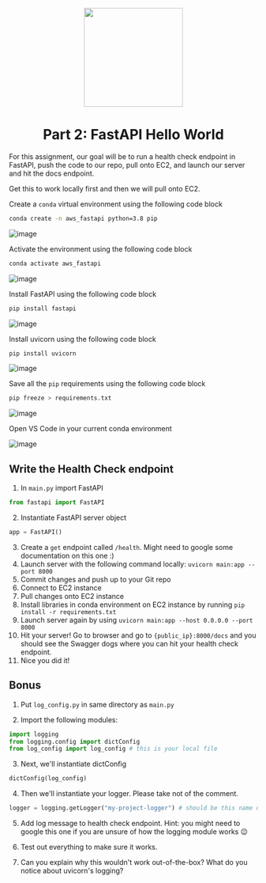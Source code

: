 <p align = "center" draggable=”false” ><img src="https://user-images.githubusercontent.com/37101144/161836199-fdb0219d-0361-4988-bf26-48b0fad160a3.png"
     width="200px"
     height="auto"/>
</p>



# <h1 align="center" id="heading">Part 2: FastAPI Hello World</h1>

For this assignment, our goal will be to run a health check endpoint in FastAPI, push the code to our repo, pull onto EC2, and launch our server and hit the docs endpoint.

Get this to work locally first and then we will pull onto EC2.


Create a `conda` virtual environment using the following code block

``` bash
conda create -n aws_fastapi python=3.8 pip
```

![image](https://user-images.githubusercontent.com/72572922/164943060-02a71406-73fd-4ea4-ae06-5163812d77cf.png)

Activate the environment using the following code block

``` bash
conda activate aws_fastapi
```

![image](https://user-images.githubusercontent.com/72572922/164943075-aa6f66cc-68bb-46a6-bd59-054049d3bd7c.png)

Install FastAPI using the following code block

``` bash
pip install fastapi
```

![image](https://user-images.githubusercontent.com/72572922/164943085-a806dcdf-a7cf-432e-be9c-efd2e0bb0855.png)

Install uvicorn using the following code block

``` bash
pip install uvicorn
```

![image](https://user-images.githubusercontent.com/72572922/164943092-07bf364a-2c26-4a08-ab51-ed989b2502f3.png)

Save all the `pip` requirements using the following code block

``` bash
pip freeze > requirements.txt
```

![image](https://user-images.githubusercontent.com/72572922/164943122-cac80461-cdba-4130-9026-e45033ec1db6.png)

Open VS Code in your current conda environment

![image](https://user-images.githubusercontent.com/72572922/164943215-3c8cb8b9-5147-40b5-8858-f4020395a4dc.png)

## Write the Health Check endpoint

1. In `main.py` import FastAPI

``` python
from fastapi import FastAPI
```
2. Instantiate FastAPI server object

``` python
app = FastAPI()
```
3. Create a `get` endpoint called `/health`. Might need to google some documentation on this one :)
4. Launch server with the following command locally: `uvicorn main:app --port 8000`
5. Commit changes and push up to your Git repo
6. Connect to EC2 instance
7. Pull changes onto EC2 instance
8. Install libraries in conda environment on EC2 instance by running `pip install -r requirements.txt`
9. Launch server again by using `uvicorn main:app --host 0.0.0.0 --port 8000`
10. Hit your server! Go to browser and go to `{public_ip}:8000/docs` and you should see the Swagger dogs where you can hit your health check endpoint. 
11. Nice you did it!
## Bonus

1. Put `log_config.py` in same directory as `main.py`

2. Import the following modules:
``` python
import logging
from logging.config import dictConfig
from log_config import log_config # this is your local file
```
3. Next, we'll instantiate dictConfig
``` python
dictConfig(log_config)
```
4. Then we'll instantiate your logger. Please take not of the comment.
``` python
logger = logging.getLogger("my-project-logger") # should be this name unless you change it in log_config.py
```
5. Add log message to health check endpoint. Hint: you might need to google this one if you are unsure of how the logging module works :wink:

6. Test out everything to make sure it works.

7. Can you explain why this wouldn't work out-of-the-box? What do you notice about uvicorn's logging?
